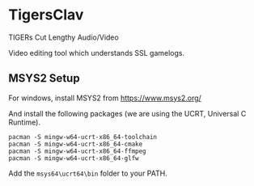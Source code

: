 # TigersClav

TIGERs Cut Lengthy Audio/Video

Video editing tool which understands SSL gamelogs.

## MSYS2 Setup

For windows, install MSYS2 from https://www.msys2.org/

And install the following packages (we are using the UCRT, Universal C Runtime).

```
pacman -S mingw-w64-ucrt-x86_64-toolchain
pacman -S mingw-w64-ucrt-x86_64-cmake
pacman -S mingw-w64-ucrt-x86_64-ffmpeg
pacman -S mingw-w64-ucrt-x86_64-glfw
```

Add the `msys64\ucrt64\bin` folder to your PATH.
